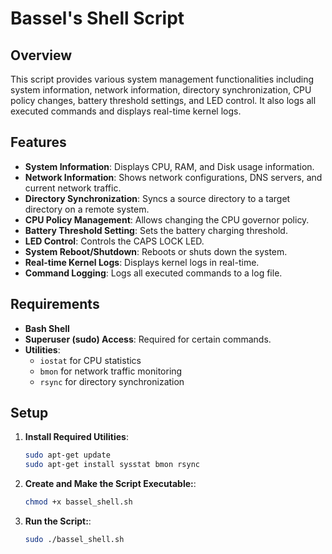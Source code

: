 # Bassel's Shell Script

## Overview

This script provides various system management functionalities including system information, network information, directory synchronization, CPU policy changes, battery threshold settings, and LED control. It also logs all executed commands and displays real-time kernel logs.

## Features

- **System Information**: Displays CPU, RAM, and Disk usage information.
- **Network Information**: Shows network configurations, DNS servers, and current network traffic.
- **Directory Synchronization**: Syncs a source directory to a target directory on a remote system.
- **CPU Policy Management**: Allows changing the CPU governor policy.
- **Battery Threshold Setting**: Sets the battery charging threshold.
- **LED Control**: Controls the CAPS LOCK LED.
- **System Reboot/Shutdown**: Reboots or shuts down the system.
- **Real-time Kernel Logs**: Displays kernel logs in real-time.
- **Command Logging**: Logs all executed commands to a log file.

## Requirements

- **Bash Shell**
- **Superuser (sudo) Access**: Required for certain commands.
- **Utilities**:
  - `iostat` for CPU statistics
  - `bmon` for network traffic monitoring
  - `rsync` for directory synchronization

## Setup

1. **Install Required Utilities**:
   ```bash
   sudo apt-get update
   sudo apt-get install sysstat bmon rsync
2. **Create and Make the Script Executable:**:
   ```bash
   chmod +x bassel_shell.sh
2. **Run the Script:**:
   ```bash
   sudo ./bassel_shell.sh

   
